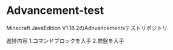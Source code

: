 # Advancement-test

Minecraft JavaEdition V1.18.2のAdnvancementsテストリポジトリ

進捗内容
1.コマンドブロックを入手
2.岩盤を入手
